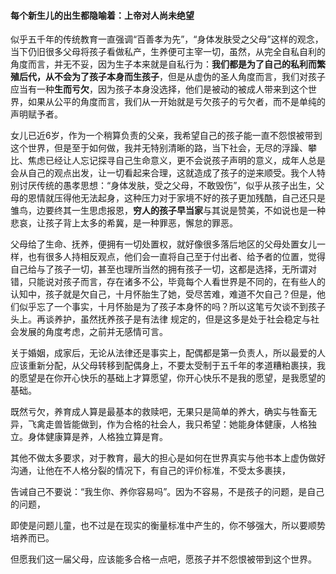 #### 每个新生儿的出生都隐喻着：上帝对人尚未绝望

似乎五千年的传统教育一直强调“百善孝为先”，“身体发肤受之父母”这样的观念，当下仍旧很多父母将孩子看做私产，生养便可主宰一切，虽然，从完全自私自利的角度而言，并无不妥，因为生子本来就是自私行为：**我们都是为了自己的私利而繁殖后代，从不会为了孩子本身而生孩子**，但是从虚伪的圣人角度而言，我们对孩子应当有一种**生而亏欠**，因为孩子本身没选择，他们是被动的被成人带来到这个世界，如果从公平的角度而言，我们从一开始就是亏欠孩子的亏欠者，而不是单纯的声明赋予者。

女儿已近6岁，作为一个稍算负责的父亲，我希望自己的孩子能一直不怨恨被带到这个世界，但是至于如何做，我并无特别清晰的路，当下社会，无尽的浮躁、攀比、焦虑已经让人忘记探寻自己生命意义，更不会说孩子声明的意义，成年人总是会从自己的观点出发，让一切看起来合理，这就造成了孩子的逆来顺受。我个人特别讨厌传统的愚孝思想：“身体发肤，受之父母，不敢毁伤”，似乎从孩子出生，父母的恩情就压得他无法起身，这种压力对于家境不好的孩子更加残酷，自己还只是雏鸟，边要终其一生思虑报恩，**穷人的孩子早当家**与其说是赞美，不如说也是一种悲哀，让孩子背上太多的希冀，是一种罪恶，懈怠的罪恶。




父母给了生命、抚养，便拥有一切处置权，就好像很多落后地区的父母处置女儿一样，也有很多人持相反观点，他们会一直将自己至于付出者、给予者的位置，觉得自己给与了孩子一切，甚至也理所当然的拥有孩子一切，这都是选择，无所谓对错，只能说对孩子而言，存在诸多不公，毕竟每个人看世界是不同的，在有些人的认知中，孩子就是欠自己，十月怀胎生了她，受尽苦难，难道不欠自己？但是，他们似乎忘了一个事实，十月怀胎是为了孩子本身怀的吗？所以这笔亏欠谈不到孩子头上。再谈养护，虽然抚养孩子是有法律 规定的，但是这多是处于社会稳定与社会发展的角度考虑，之前并无感情可言。


关于婚姻，成家后，无论从法律还是事实上，配偶都是第一负责人，所以最爱的人应该重新分配，从父母转移到配偶身上，不要太受制于五千年的孝道糟粕裹挟，我的愿望是在你开心快乐的基础上才算愿望，你开心快乐不是我的愿望，是我愿望的基础。


既然亏欠，养育成人算是最基本的救赎吧，无果只是简单的养大，确实与牲畜无异，飞禽走兽皆能做到，作为合格的社会人，我只希望：她能身体健康，人格独立。身体健康算是养，人格独立算是育。

其他不做太多要求，对于教育，最大的担心是如何在世界真实与他书本上虚伪做好沟通，让他在不人格分裂的情况下，有自己的评价标准，不受太多裹挟，

告诫自己不要说：“我生你、养你容易吗”。因为不容易，不是孩子的问题，是自己的问题，

即使是问题儿童，也不过是在现实的衡量标准中产生的，你不够强大，所以要顺势培养而已。

但愿我们这一届父母，应该能多合格一点吧，愿孩子并不怨恨被带到这个世界。